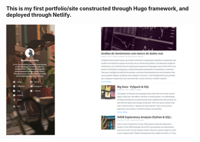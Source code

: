
#### This is my first portfolio/site constructed through Hugo framework, and deployed through Netlify.

![Screenshot](screenshot1.png)

